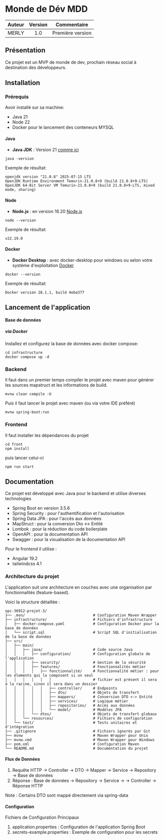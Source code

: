 # Monde de Dév MDD

| Auteur | Version |   Commentaire    |
|:------:|:-------:|:----------------:|
| MERLY  |   1.0   | Première version |

## Présentation

Ce projet est un MVP de monde de dev, prochain réseau social à destination des développeurs.

## Installation

### Prérequis

Avoir installé sur sa machine:

- Java 21
- Node 22
- Docker pour le lancement des conteneurs MYSQL

#### Java

- **Java JDK** : Version 21 [comme ici](https://adoptium.net/fr/temurin/releases?version=21&os=any&arch=any)

```shell
java -version
```

Exemple de résultat:

```
openjdk version "21.0.8" 2025-07-15 LTS
OpenJDK Runtime Environment Temurin-21.0.8+9 (build 21.0.8+9-LTS)
OpenJDK 64-Bit Server VM Temurin-21.0.8+9 (build 21.0.8+9-LTS, mixed mode, sharing)
```

#### Node

- **Node.js** :  en version 16.20 [Node.js](https://nodejs.org/fr/download)

```shell
node --version
```

Exemple de résultat:

```
v22.19.0
```

#### Docker

- **Docker Desktop** :  avec docker-desktop pour windows ou selon votre système
  d'exploitation [Docker](https://www.docker.com/products/docker-desktop/)

```shell
docker --version
```

Exemple de résultat:

```
Docker version 28.1.1, build 4eba377
```

## Lancement de l'application

#### Base de données

##### via Docker

Installez et configurez la base de données avec docker compose:

```shell
cd infrastructure
docker compose up -d
```

### Backend

Il faut dans un premier temps compiler le projet avec maven pour générer les sources mapstruct et les informations de
build.

```shell
mvnw clean compile -U
```

Puis il faut lancer le projet avec maven (ou via votre IDE préféré)

```shell
mvnw spring-boot:run
```

### Frontend

Il faut installer les dépendances du projet

```shell
cd front
npm install
```

puis lancer celui-ci

```shell
npm run start
```

## Documentation

Ce projet est développé avec Java pour le backend et utilise diverses technologies

- Spring Boot en version 3.5.6
- Spring Security : pour l'authentification et l'autorisation
- Spring Data JPA : pour l'accès aux données
- MapStruct : pour la conversion Dto <-> Entité
- Lombok : pour la réduction du code boilerplate
- OpenAPI : pour la documentation API
- Swagger : pour la visualisation de la documentation API

Pour le frontend il utilise :

- Angular 19.2
- tailwindcss 4.1

### Architecture du projet

L'application suit une architecture en couches avec une organisation par fonctionnalités (feature-based).

Voici la structure détaillée :

```
opc-36912-projet-3/
├── .mvn/                               # Configuration Maven Wrapper
├── infrastructure/                     # Fichiers d'infrastructure
│   ├── docker-compose.yaml             # Configuration Docker pour la base de données
│   └── script.sql                      # Script SQL d'initialisation de la base de données
├── src/
│   ├── main/
│   │   ├── java/                       # Code source Java
│   │   │   ├── configuration/          # Configuration globale de l'application
│   │   │   ├── security/               # Gestion de la sécurité
│   │   │   ├── features/               # Fonctionnalités métier
│   │   │   │   ├── fonctionnalité/     # Fonctionnalité métier : pour les élements qui la composent si un seul 
│   │   │   │   │   │                   # fichier est présent il sera à la racine, sinon il sera dans un dossier
│   │   │   │   │   ├── controller/     # Endpoints
│   │   │   │   │   ├── dto/            # Objets de transfert
│   │   │   │   │   ├── mappers/        # Conversion DTO <-> Entité
│   │   │   │   │   ├── services/       # Logique métier
│   │   │   │   │   ├── repositories/   # Accès aux données
│   │   │   │   │   └── model/          # Modèles JPA
│   │   │   └── dtos/                   # Objets de transfert globaux
│   │   └── resources/                  # Fichiers de configuration
│   └── test/                           # Tests unitaires et d'intégration
├── .gitignore                          # Fichiers ignorés par Git
├── mvnw                                # Maven Wrapper pour Unix
├── mvnw.cmd                            # Maven Wrapper pour Windows
├── pom.xml                             # Configuration Maven
└── README.md                           # Documentation du projet
```

#### Flux de Données

1) Requête HTTP → Controller → DTO → Mapper → Service → Repository → Base de données
2) Réponse : Base de données → Repository → Service → → Controller → Réponse HTTP

Note : Certains DTO sont mappé directement via spring-data

#### Configuration

Fichiers de Configuration Principaux

1) application.properties : Configuration de l'application Spring Boot
2) secrets-example.properties : Exemple de configuration pour les secrets
